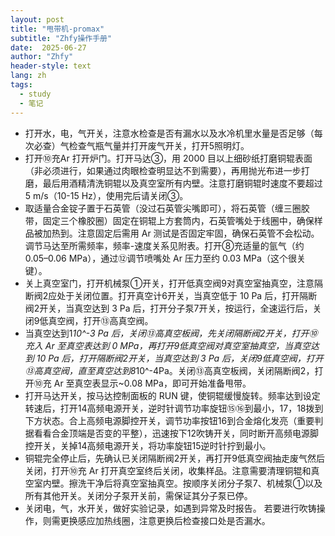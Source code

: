 ```yaml
---
layout: post
title: "甩带机-promax"
subtitle: "Zhfy操作手册"
date:  2025-06-27 
author: "Zhfy"
header-style: text
lang: zh
tags:
  - study
  - 笔记
---
```


* 打开水，电，气开关，注意水检查是否有漏水以及水冷机里水量是否足够（每次必查）气检查气瓶气量并打开废气开关，打开5照明灯。
* 打开⑩充Ar 打开炉门。打开马达③，用 2000 目以上细砂纸打磨铜辊表面（非必须进行，如果通过肉眼检查明显达不到需要），再用抛光布进一步打磨，最后用酒精清洗铜辊以及真空室所有内壁。注意打磨铜辊时速度不要超过 5 m/s（10-15 Hz），使用完后请关闭③。
* 取适量合金锭子置于石英管（没过石英管尖嘴即可），将石英管（缠三圈胶带，固定三个橡胶圈）固定在铜辊上方套筒内，石英管嘴处于线圈中，确保样品被加热到。注意固定后需用 Ar 测试是否固定牢固，确保石英管不会松动。调节马达至所需频率，频率-速度关系见附表。打开⑧充适量的氩气（约 0.05–0.06 MPa），通过⑫调节喷嘴处 Ar 压力至约 0.03 MPa（这个很关键）。
* 关上真空室门，打开机械泵①开关，打开低真空阀9对真空室抽真空，注意隔断阀2应处于关闭位置。打开真空计6开关，当真空低于 10 Pa 后，打开隔断阀2开关，当真空达到 3 Pa 后，打开分子泵7开关，按运行，全速运行后，关闭9低真空阀，打开⑬高真空阀。
* 当真空达到1*10^-3 Pa 后，关闭⑬高真空板阀，先关闭隔断阀2开关，打开⑩充入 Ar 至真空表达到 0 MPa，再打开9低真空阀对真空室抽真空，当真空达到 10 Pa 后，打开隔断阀2开关，当真空达到 3 Pa 后，关闭9低真空阀，打开⑬高真空阀，直至真空达到8*10^-4Pa。关闭⑬高真空板阀，关闭隔断阀2，打开⑩充 Ar 至真空表显示~0.08 MPa，即可开始准备甩带。
* 打开马达开关，按马达控制面板的 RUN 键，使铜辊缓慢旋转。频率达到设定转速后，打开14高频电源开关，逆时针调节功率旋钮⑮⑯到最小，17，18拨到下方状态。合上高频电源脚控开关，调节功率按钮16到合金熔化发亮（重要判据看看合金顶端是否变的平整），迅速按下12吹铸开关，同时断开高频电源脚控开关，关掉14高频电源开关，将功率旋钮15逆时针拧到最小。
* 铜辊完全停止后，先确认已关闭隔断阀2开关，再打开9低真空阀抽走废气然后关闭，打开⑩充 Ar 打开真空室终后关闭，收集样品。注意需要清理铜辊和真空室内壁。擦洗干净后将真空室抽真空。按顺序关闭分子泵7、机械泵①以及所有其他开关。关闭分子泵开关前，需保证其分子泵已停。
* 关闭电，气，水开关，做好实验记录，如遇到异常及时报告。
若要进行吹铸操作，则需更换感应加热线圈，注意更换后检查接口处是否漏水。
